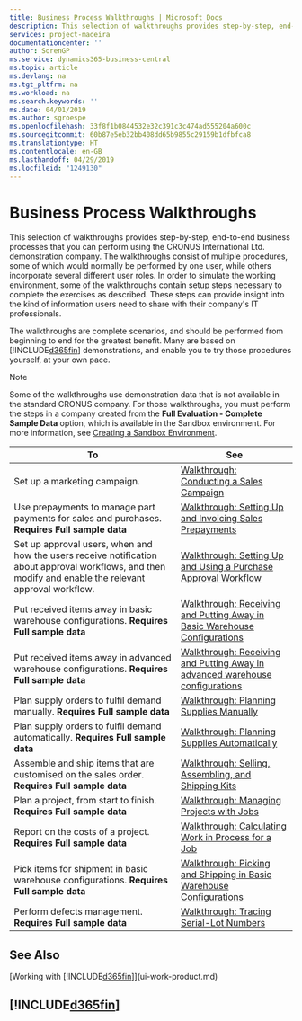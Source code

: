 ```yaml
---
title: Business Process Walkthroughs | Microsoft Docs
description: This selection of walkthroughs provides step-by-step, end-to-end business processes that you can perform using the CRONUS International Ltd. demonstration company. The walkthroughs consist of multiple procedures, some of which would normally be performed by one user, while others incorporate several different user roles. In order to simulate the working environment, some of the walkthroughs contain setup steps necessary to complete the exercises as described. These steps can provide insight into the kind of information users need to share with their company's IT professionals.
services: project-madeira
documentationcenter: ''
author: SorenGP
ms.service: dynamics365-business-central
ms.topic: article
ms.devlang: na
ms.tgt_pltfrm: na
ms.workload: na
ms.search.keywords: ''
ms.date: 04/01/2019
ms.author: sgroespe
ms.openlocfilehash: 33f8f1b0844532e32c391c3c474ad555204a600c
ms.sourcegitcommit: 60b87e5eb32bb408dd65b9855c29159b1dfbfca8
ms.translationtype: HT
ms.contentlocale: en-GB
ms.lasthandoff: 04/29/2019
ms.locfileid: "1249130"
---
```

# <a name="business-process-walkthroughs"></a>Business Process Walkthroughs
This selection of walkthroughs provides step-by-step, end-to-end business processes that you can perform using the CRONUS International Ltd. demonstration company. The walkthroughs consist of multiple procedures, some of which would normally be performed by one user, while others incorporate several different user roles. In order to simulate the working environment, some of the walkthroughs contain setup steps necessary to complete the exercises as described. These steps can provide insight into the kind of information users need to share with their company's IT professionals.  

 The walkthroughs are complete scenarios, and should be performed from beginning to end for the greatest benefit. Many are based on [!INCLUDE[d365fin](includes/d365fin_md.md)] demonstrations, and enable you to try those procedures yourself, at your own pace.  

> [!NOTE]
> Some of the walkthroughs use demonstration data that is not available in the standard CRONUS company. For those walkthroughs, you must perform the steps in a company created from the **Full Evaluation - Complete Sample Data** option, which is available in the Sandbox environment. For more information, see [Creating a Sandbox Environment](across-how-create-sandbox-environment.md).

|To|See|  
|--------|---------|  
|Set up a marketing campaign.|[Walkthrough: Conducting a Sales Campaign](walkthrough-conducting-a-sales-campaign.md)|  
|Use prepayments to manage part payments for sales and purchases. **Requires Full sample data** |[Walkthrough: Setting Up and Invoicing Sales Prepayments](walkthrough-setting-up-and-invoicing-sales-prepayments.md)|  
|Set up approval users, when and how the users receive notification about approval workflows, and then modify and enable the relevant approval workflow.|[Walkthrough: Setting Up and Using a Purchase Approval Workflow](walkthrough-setting-up-and-using-a-purchase-approval-workflow.md)|  
|Put received items away in basic warehouse configurations. **Requires Full sample data**|[Walkthrough: Receiving and Putting Away in Basic Warehouse Configurations](walkthrough-receiving-and-putting-away-in-basic-warehousing.md)|  
|Put received items away in advanced warehouse configurations. **Requires Full sample data**|[Walkthrough: Receiving and Putting Away in advanced warehouse configurations](walkthrough-receiving-and-putting-away-in-advanced-warehousing.md)|  
|Plan supply orders to fulfil demand manually. **Requires Full sample data**|[Walkthrough: Planning Supplies Manually](walkthrough-planning-supplies-manually.md)|  
|Plan supply orders to fulfil demand automatically. **Requires Full sample data**|[Walkthrough: Planning Supplies Automatically](walkthrough-planning-supplies-automatically.md)|  
|Assemble and ship items that are customised on the sales order. **Requires Full sample data**|[Walkthrough: Selling, Assembling, and Shipping Kits](walkthrough-selling-assembling-and-shipping-kits.md)|  
|Plan a project, from start to finish. **Requires Full sample data**|[Walkthrough: Managing Projects with Jobs](walkthrough-managing-projects-with-jobs.md)|  
|Report on the costs of a project. **Requires Full sample data**|[Walkthrough: Calculating Work in Process for a Job](walkthrough-calculating-work-in-process-for-a-job.md)|  
|Pick items for shipment in basic warehouse configurations. **Requires Full sample data**|[Walkthrough: Picking and Shipping in Basic Warehouse Configurations](walkthrough-picking-and-shipping-in-basic-warehousing.md)|  
|Perform defects management. **Requires Full sample data**|[Walkthrough: Tracing Serial-Lot Numbers](walkthrough-tracing-serial-lot-numbers.md)|  

## <a name="see-also"></a>See Also
[Working with [!INCLUDE[d365fin](includes/d365fin_md.md)]](ui-work-product.md)  

## [!INCLUDE[d365fin](includes/free_trial_md.md)]  
